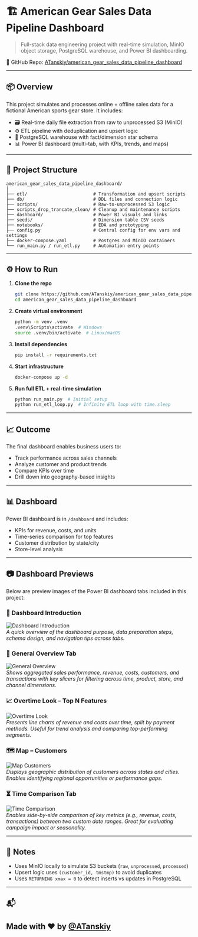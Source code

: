 # 🏗️ American Gear Sales Data Pipeline Dashboard

> Full-stack data engineering project with real-time simulation, MinIO object storage, PostgreSQL warehouse, and Power BI dashboarding.

🔗 GitHub Repo: [ATanskiy/american_gear_sales_data_pipeline_dashboard](https://github.com/ATanskiy/american_gear_sales_data_pipeline_dashboard)

---

## 📦 Overview

This project simulates and processes online + offline sales data for a fictional American sports gear store. It includes:

- 🗃 Real-time daily file extraction from raw to unprocessed S3 (MinIO)
- ⚙️ ETL pipeline with deduplication and upsert logic
- 🧱 PostgreSQL warehouse with fact/dimension star schema
- 📊 Power BI dashboard (multi-tab, with KPIs, trends, and maps)

---

## 📁 Project Structure

```
american_gear_sales_data_pipeline_dashboard/
│
├── etl/                         # Transformation and upsert scripts
├── db/                          # DDL files and connection logic
├── scripts/                     # Raw-to-unprocessed S3 logic
├── scripts_drop_trancate_clean/ # Cleanup and maintenance scripts
├── dashboard/                   # Power BI visuals and links
├── seeds/                       # Dimension table CSV seeds
├── notebooks/                   # EDA and prototyping
├── config.py                    # Central config for env vars and settings
├── docker-compose.yaml          # Postgres and MinIO containers
└── run_main.py / run_etl.py     # Automation entry points
```

---

## ⚙️ How to Run

1. **Clone the repo**
   ```bash
   git clone https://github.com/ATanskiy/american_gear_sales_data_pipeline_dashboard.git
   cd american_gear_sales_data_pipeline_dashboard
   ```

2. **Create virtual environment**
   ```bash
   python -m venv .venv
   .venv\Scripts\activate  # Windows
   source .venv/bin/activate  # Linux/macOS
   ```

3. **Install dependencies**
   ```bash
   pip install -r requirements.txt
   ```

4. **Start infrastructure**
   ```bash
   docker-compose up -d
   ```

5. **Run full ETL + real-time simulation**
   ```bash
   python run_main.py  # Initial setup
   python run_etl_loop.py  # Infinite ETL loop with time.sleep
   ```

---

## 📈 Outcome

The final dashboard enables business users to:
- Track performance across sales channels
- Analyze customer and product trends
- Compare KPIs over time
- Drill down into geography-based insights

---

## 📊 Dashboard

Power BI dashboard is in `/dashboard` and includes:

- KPIs for revenue, costs, and units
- Time-series comparison for top features
- Customer distribution by state/city
- Store-level analysis

---

## 📷 Dashboard Previews

Below are preview images of the Power BI dashboard tabs included in this project:

### 🧭 Dashboard Introduction
![Dashboard Introduction](./dashboard/Intruduction.png)  
*A quick overview of the dashboard purpose, data preparation steps, schema design, and navigation tips across tabs.*

### 📌 General Overview Tab
![General Overview](./dashboard/1%20General%20overview.png)  
*Shows aggregated sales performance, revenue, costs, customers, and transactions with key slicers for filtering across time, product, store, and channel dimensions.*

### 📈 Overtime Look – Top N Features
![Overtime Look](./dashboard/2%20Overtime%20look%20top%20n%20features.png)  
*Presents line charts of revenue and costs over time, split by payment methods. Useful for trend analysis and comparing top-performing segments.*

### 🗺️ Map – Customers
![Map Customers](./dashboard/3%20Map%20customers.png)  
*Displays geographic distribution of customers across states and cities. Enables identifying regional opportunities or performance gaps.*

### ⏳ Time Comparison Tab
![Time Comparison](./dashboard/4%20Time%20comparison.png)  
*Enables side-by-side comparison of key metrics (e.g., revenue, costs, transactions) between two custom date ranges. Great for evaluating campaign impact or seasonality.*

---

## 💬 Notes

- Uses MinIO locally to simulate S3 buckets (`raw`, `unprocessed`, `processed`)
- Upsert logic uses `(customer_id, tmstmp)` to avoid duplicates
- Uses `RETURNING xmax = 0` to detect inserts vs updates in PostgreSQL

---

## 📬

Made with ❤️ by [@ATanskiy](https://github.com/ATanskiy)
---